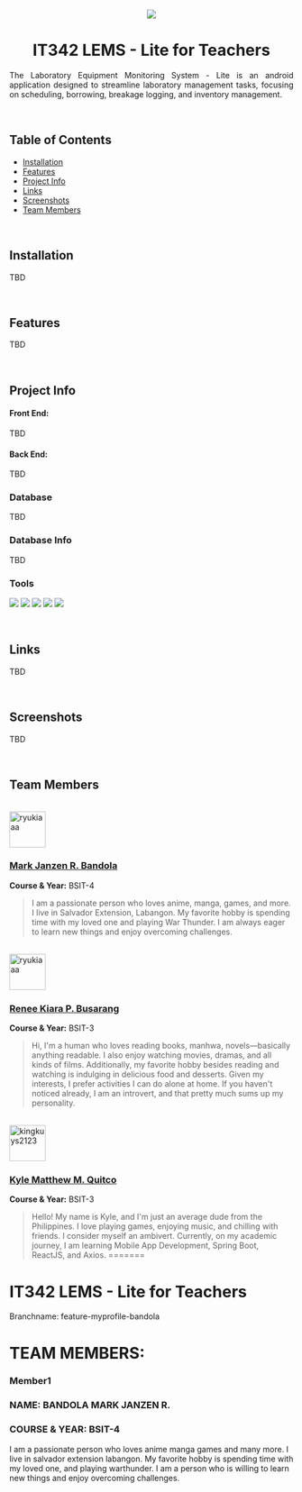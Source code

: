 <!--suppress ALL -->

<!-- Project Banner -->
<br>

<p align="center">
    <a href="#" align="center">
        <img src="https://i.imgur.com/Wi7UDJU.png" />
    </a>
</p>

<h1 align="center">IT342 LEMS - Lite for Teachers</h1>

<!-- Project Descripton -->

<p align="justify">
    The Laboratory Equipment Monitoring System - Lite is an android application designed to streamline laboratory management tasks, focusing on scheduling, borrowing, breakage logging, and inventory management.
</p>

<br>

<!-- Project Table of Contents -->

## Table of Contents
- [Installation](#installation)
- [Features](#features)
- [Project Info](#project-info)
- [Links](#links)
- [Screenshots](#screenshots)
- [Team Members](#team-members)

<br>

<!-- Project Installation -->

## Installation

TBD

<br>

<!-- Project Features -->

## Features

TBD

<br>

<!-- Project Info -->

## Project Info

#### Front End:
TBD

#### Back End:
TBD

### Database

TBD

### Database Info

TBD

### Tools

<p align="left">
    <a href="#tools"><img src="https://img.shields.io/badge/IntelliJ_IDEA-000000.svg?style=for-the-badge&logo=intellij-idea&logoColor=white" /></a>
    <a href="#tools"><img src="https://img.shields.io/badge/git-%23F05033.svg?style=for-the-badge&logo=git&logoColor=white" /></a>
    <a href="#tools"><img src="https://img.shields.io/badge/ClickUp-white?style=for-the-badge&logo=ClickUp&logoColor=black" /></a>
    <a href="#tools"><img src="https://img.shields.io/badge/Figma-F24E1E?style=for-the-badge&logo=figma&logoColor=white" /></a>
    <a href="#tools"><img src="https://img.shields.io/badge/Canva-%2300C4CC.svg?&style=for-the-badge&logo=Canva&logoColor=white" /></a>
</p>

<br>

## Links

TBD

<br>

## Screenshots

TBD

<br>

## Team Members

<br>

<img width="64" title="Bandola, Mark Janzen" src="https://avatars.githubusercontent.com/u/143799613" alt="ryukiaaa" />

### [Mark Janzen R. Bandola](https://github.com/MarkJanzenB)

**Course & Year:** BSIT-4

>I am a passionate person who loves anime, manga, games, and more. I live in Salvador Extension, Labangon. My favorite hobby is spending time with my loved one and playing War Thunder. I am always eager to learn new things and enjoy overcoming challenges.
<br>

<img width="64" title="Busarang, Renee Kiara P." src="https://avatars.githubusercontent.com/u/99311033" alt="ryukiaaa" />

### [Renee Kiara P. Busarang](https://github.com/ryukiaaa)

**Course & Year:** BSIT-3

> Hi, I'm a human who loves reading books, manhwa, novels—basically anything readable. I also enjoy watching movies, dramas, and all kinds of films. Additionally, my favorite hobby besides reading and watching is indulging in delicious food and desserts. Given my interests, I prefer activities I can do alone at home. If you haven't noticed already, I am an introvert, and that pretty much sums up my personality.
<br>

<img width="64" title="Quitco, Kyle Matthew M." src="https://avatars.githubusercontent.com/u/114457180?v=4" alt="kingkuys2123" />

### [Kyle Matthew M. Quitco](https://github.com/kingkuys2123)

**Course & Year:** BSIT-3

> Hello! My name is Kyle, and I'm just an average dude from the Philippines. I love playing games, enjoying music, and chilling with friends. I consider myself an ambivert. Currently, on my academic journey, I am learning Mobile App Development, Spring Boot, ReactJS, and Axios.
=======

# IT342 LEMS - Lite for Teachers


Branchname: feature-myprofile-bandola

# TEAM MEMBERS:

### Member1
### NAME: BANDOLA MARK JANZEN R.
### COURSE & YEAR: BSIT-4

I am a passionate person who loves anime manga games and many more. I live in salvador extension labangon. My favorite hobby is spending time with my loved one, and playing warthunder. I am a person who is willing to learn new things and enjoy overcoming challenges.